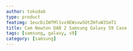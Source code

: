```yaml
---
author: tokodab
type: product
featimg: 1eucDiIWfMl1vx9EWsvw5OtZHfuW3SmT1
title: Cam Newton DAB 2 Samsung Galaxy S9 Case
tags: [samsung, galaxy, s9]
category: [samsung]
---
```

